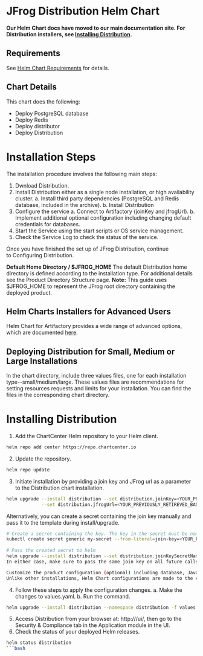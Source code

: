 # JFrog Distribution Helm Chart

**Our Helm Chart docs have moved to our main documentation site. For Distribution installers, see [Installing Distribution](https://www.jfrog.com/confluence/display/JFROG/Installing+Distribution#InstallingDistribution-HelmInstallation).**

## Requirements
See [Helm Chart Requirements](https://www.jfrog.com/confluence/display/JFROG/System+Requirements#SystemRequirements-HelmChartRequirements) for details.

## Chart Details
This chart does the following:

* Deploy PostgreSQL database
* Deploy Redis
* Deploy distributor
* Deploy Distribution

# Installation Steps
The installation procedure involves the following main steps:

1. Dwnload Distribution.
2. Install Distribution either as a single node installation, or high availability cluster.
 a. Install third party dependencies (PostgreSQL and Redis database, included in the archive).
 b. Install Distribution
3. Configure the service
 a. Connect to Artifactory (joinKey and jfrogUrl).
 b. Implement additional optional configuration including changing default credentials for databases.
4. Start the Service using the start scripts or OS service management.
5. Check the Service Log to check the status of the service.

Once you have finished the set up of JFrog Distribution, continue to Configuring Distribution.

**Default Home Directory / $JFROG_HOME**
The default Distribution home directory is defined according to the installation type. For additional details see the Product Directory Structure page.
**Note:** This guide uses $JFROG_HOME to represent the JFrog root directory containing the deployed product.

## Helm Charts Installers for Advanced Users
Helm Chart for Artifactory provides a wide range of advanced options, which are documented [here](https://www.jfrog.com/confluence/display/JFROG/Helm+Charts+Installers+for+Advanced+Users).

## Deploying Distribution for Small, Medium or Large Installations

In the chart directory, include three values files, one for each installation type--small/medium/large. These values files are recommendations for setting resources requests and limits for your installation. You can find the files in the corresponding chart directory.

# Installing Distribution
1. Add the ChartCenter Helm repository to your Helm client.

```bash
helm repo add center https://repo.chartcenter.io
```

2. Update the repository.

```bash
helm repo update
```

3. Initiate installation by providing a join key and JFrog url as a parameter to the Distribution chart installation.

```bash
helm upgrade --install distribution --set distribution.joinKey=<YOUR_PREVIOUSLY_RETIREVED_JOIN_KEY> \
             --set distribution.jfrogUrl=<YOUR_PREVIOUSLY_RETIREVED_BASE_URL> --namespace distribution center/jfrog/distribution
```

Alternatively, you can create a secret containing the join key manually and pass it to the template during install/upgrade.

```bash
# Create a secret containing the key. The key in the secret must be named join-key
kubectl create secret generic my-secret --from-literal=join-key=<YOUR_PREVIOUSLY_RETIREVED_JOIN_KEY>
 
# Pass the created secret to helm
helm upgrade --install distribution --set distribution.joinKeySecretName=my-secret --namespace distribution center/jfrog/distribution
In either case, make sure to pass the same join key on all future calls to helm install and helm upgrade. This means always passing --set distribution.joinKey=<YOUR_PREVIOUSLY_RETRIEVED_JOIN_KEY>. In the second, this means always passing --set distribution.joinKeySecretName=my-secret and ensuring the contents of the secret remain unchanged.

Customize the product configuration (optional) including database, Java Opts, and filestore.
Unlike other installations, Helm Chart configurations are made to the values.yaml and are then applied to the system.yaml.
```
4. Follow these steps to apply the configuration changes.
a. Make the changes to values.yaml. 
b. Run the command.

```bash
helm upgrade --install distribution --namespace distribution -f values.yaml
```

5. Access Distribution from your browser at: http://<jfrogUrl>/ui/, then go to the Security & Compliance tab in the Application module in the UI.
6. Check the status of your deployed Helm releases.

```bash
helm status distribution
```bash
